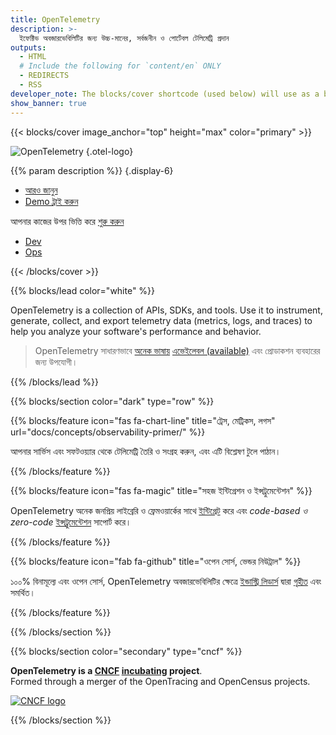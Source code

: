 ```yaml
---
title: OpenTelemetry
description: >-
  ইফেক্টিভ অবজারভেবিলিটির জন্য উচ্চ-মানের, সর্বজনীন ও পোর্টেবল টেলিমেট্রি প্রদান
outputs:
  - HTML
  # Include the following for `content/en` ONLY
  - REDIRECTS
  - RSS
developer_note: The blocks/cover shortcode (used below) will use as a background image any image file containing "background" in its name.
show_banner: true
---
```


<div class="d-none"><a rel="me" href="https://fosstodon.org/@opentelemetry"></a></div>

{{< blocks/cover image_anchor="top" height="max" color="primary" >}}

<!-- prettier-ignore -->

![OpenTelemetry](/img/logos/opentelemetry-horizontal-color.svg)
{.otel-logo}

<!-- prettier-ignore -->

{{% param description %}}
{.display-6}

<div class="l-primary-buttons mt-5">

- [আরও জানুন](docs/what-is-opentelemetry/)
- [Demo ট্রাই করুন](docs/demo/)

</div>

<div class="h3 mt-4">
আপনার কাজের উপর ভিত্তি করে <a class="text-secondary" href="docs/getting-started/"> শুরু করুন </a>
</div>
<div class="l-get-started-buttons">

- [Dev](docs/getting-started/dev/)
- [Ops](docs/getting-started/ops/)

</div>
{{< /blocks/cover >}}

{{% blocks/lead color="white" %}}

OpenTelemetry is a collection of APIs, SDKs, and tools. Use it to instrument,
generate, collect, and export telemetry data (metrics, logs, and traces) to help
you analyze your software's performance and behavior.

> OpenTelemetry সাধারণভাবে [অনেক ভাষায়](docs/languages/)
> [এভেইলেবল (available)](/status/) এবং প্রোডাকশন ব্যবহারের জন্য উপযোগী।

{{% /blocks/lead %}}

{{% blocks/section color="dark" type="row" %}}

{{% blocks/feature icon="fas fa-chart-line" title="ট্রেস, মেট্রিকস, লগস" url="docs/concepts/observability-primer/" %}}

আপনার সার্ভিস এবং সফটওয়্যার থেকে টেলিমেট্রি তৈরি ও সংগ্রহ করুন, এবং এটি
বিশ্লেষণ টুলে পাঠান।

{{% /blocks/feature %}}

{{% blocks/feature icon="fas fa-magic" title="সহজ ইন্টিগ্রেশন ও ইন্সট্রুমেন্টেশন" %}}

OpenTelemetry অনেক জনপ্রিয় লাইব্রেরি ও ফ্রেমওয়ার্কের সাথে
[ইন্টিগ্রেট][integrates] করে এবং _code-based ও zero-code_
[ইন্সট্রুমেন্টেশন][instrumentation] সাপোর্ট করে।

[instrumentation]: /docs/concepts/instrumentation/
[integrates]: /ecosystem/integrations/

{{% /blocks/feature %}}

{{% blocks/feature icon="fab fa-github" title="ওপেন সোর্স, ভেন্ডর নিউট্রাল" %}}

১০০% বিনামূল্যে এবং ওপেন সোর্স, OpenTelemetry অবজারভেবিলিটির ক্ষেত্রে
[ইন্ডাস্ট্রি লিডার্স][industry leaders] দ্বারা [গৃহীত][adopted] এবং সমর্থিত।

[adopted]: /ecosystem/adopters/
[industry leaders]: /ecosystem/vendors/

{{% /blocks/feature %}}

{{% /blocks/section %}}

{{% blocks/section color="secondary" type="cncf" %}}

**OpenTelemetry is a [CNCF][] [incubating][] project**.<br> Formed through a
merger of the OpenTracing and OpenCensus projects.

[![CNCF logo][]][cncf]

[cncf]: https://cncf.io
[cncf logo]: /img/logos/cncf-white.svg
[incubating]: https://www.cncf.io/projects/

{{% /blocks/section %}}
